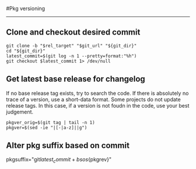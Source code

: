 #Pkg versioning
***

##  Clone and checkout desired commit

```
git clone -b "$rel_target" "$git_url" "${git_dir}"
cd "${git_dir}"
latest_commit=$(git log -n 1 --pretty=format:"%h")
git checkout $latest_commit 1> /dev/null
```

## Get latest base release for changelog
If no base release tag exists, try to search the code. If there is absolutely no trace of a version, use a short-data format. Some projects do not update release tags. In this case, if a version is not foudn in the code, use your best judgement.

```
pkgver_orig=$(git tag | tail -n 1)
pkgver=$(sed -ie "|[-|a-z]||g")
```

## Alter pkg suffix based on commit
pkgsuffix="git${latest_commit}+bsos${pkgrev}"
